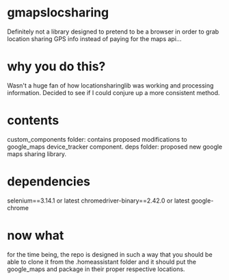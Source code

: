 # gmapslocsharing
Definitely not a library designed to pretend to be a browser in order to grab location sharing GPS info instead of paying for the maps api...

# why you do this?
Wasn't a huge fan of how locationsharinglib was working and processing information. Decided to see if I could conjure up a more consistent method.

# contents
custom_components folder: contains proposed modifications to google_maps device_tracker component.
deps folder: proposed new google maps sharing library.

# dependencies
selenium==3.14.1 or latest
chromedriver-binary==2.42.0 or latest
google-chrome

# now what
for the time being, the repo is designed in such a way that you should be able to clone it from the .homeassistant folder and it should put the google_maps and package
in their proper respective locations.

